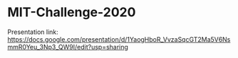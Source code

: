 # MIT-Challenge-2020
Presentation link: https://docs.google.com/presentation/d/1YaogHboR_VvzaSqcGT2Ma5V6NsmmR0Yeu_3Np3_QW9I/edit?usp=sharing
